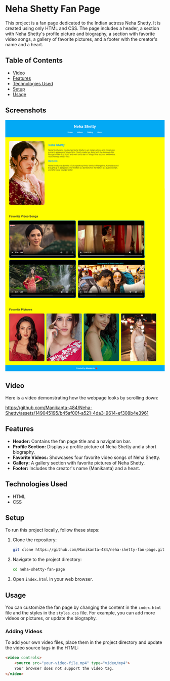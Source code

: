 # Neha Shetty Fan Page

This project is a fan page dedicated to the Indian actress Neha Shetty. It is created using only HTML and CSS. The page includes a header, a section with Neha Shetty's profile picture and biography, a section with favorite video songs, a gallery of favorite pictures, and a footer with the creator's name and a heart.

## Table of Contents

- [Video](#video)
- [Features](#features)
- [Technologies Used](#technologies-used)
- [Setup](#setup)
- [Usage](#usage)

## Screenshots

![Neha-Shetty-Fan-Page-ScreenShot](Neha.png)



## Video

Here is a video demonstrating how the webpage looks by scrolling down:


https://github.com/Manikanta-484/Neha-Shetty/assets/149045195/b45af00f-a521-4da3-9614-ef308b4e3961

## Features

- **Header:** Contains the fan page title and a navigation bar.
- **Profile Section:** Displays a profile picture of Neha Shetty and a short biography.
- **Favorite Videos:** Showcases four favorite video songs of Neha Shetty.
- **Gallery:** A gallery section with favorite pictures of Neha Shetty.
- **Footer:** Includes the creator's name (Manikanta) and a heart.

## Technologies Used

- HTML
- CSS

## Setup

To run this project locally, follow these steps:

1. Clone the repository:
    ```bash
    git clone https://github.com/Manikanta-484/neha-shetty-fan-page.git
    ```
2. Navigate to the project directory:
    ```bash
    cd neha-shetty-fan-page
    ```
3. Open `index.html` in your web browser.

## Usage

You can customize the fan page by changing the content in the `index.html` file and the styles in the `styles.css` file. For example, you can add more videos or pictures, or update the biography.

### Adding Videos

To add your own video files, place them in the project directory and update the video source tags in the HTML:

```html
<video controls>
    <source src="your-video-file.mp4" type="video/mp4">
    Your browser does not support the video tag.
</video>
